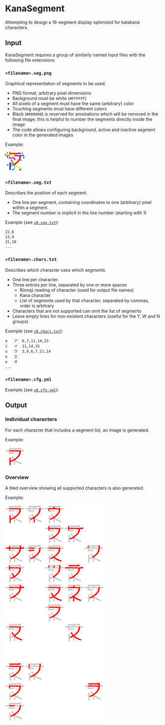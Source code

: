 # KanaSegment

Attempting to design a 16-segment display optimized for katakana characters.

## Input

KanaSegment requires a group of similarly named input files with the following file extensions:

### `<filename>.seg.png`

Graphical representation of segments to be used.

- PNG format, arbitrary pixel dimensions
- Background must be white (`#FFFFFF`)
- All pixels of a segment must have the same (arbitrary) color
- Touching segments must have different colors
- Black (`#000000`) is reserved for annotations which will be removed in the final image; this is helpful to number the segments directly inside the image
- The code allows configuring background, active and inactive segment color in the generated images

Example:

![Example segment image file](../designs/v0/v0.seg.png)

### `<filename>.seg.txt`

Describes the position of each segment. 
- One line per segment, containing coordinates to one (arbitrary) pixel within a segment. 
- The segment number is implicit in the line number (starting with 1) 

Example (see [`v0.seg.txt`](../designs/v0/v0.seg.txt)):
```
22,6
13,9
31,10
...
```

### `<filename>.chars.txt`

Describes which character uses which segments.

- One line per character.
- Three entries per line, separated by one or more spaces
  - Rōmaji reading of character (used for output file names)
  - Kana character
  - List of segments used by that character, separated by commas, order is arbitrary
- Characters that are not supported can omit the list of segments
- Leave empty lines for non-existent characters (useful for the Y, W and N groups)

Example (see [`v0.chars.txt`](../designs/v0/v0.chars.txt)):
```
a   ア  6,7,11,14,13
i   イ  11,14,15
u   ウ  3,9,6,7,11,14
e   エ
o   オ  
...
```

### `<filename>.cfg.yml`

Example (see [`v0.cfg.yml`](../designs/v0/v0.cfg.yml)):


## Output

### Individual characters

For each character that includes a segment list, an image is generated.

Example:

![Example character image output](../designs/v0/output/01_a.png)

### Overview

A tiled overview showing all supported characters is also generated.

Example:

![Example character image output](../designs/v0/output/00_overview.png)

